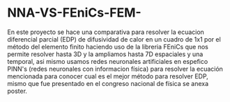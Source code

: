 # NNA-VS-FEniCs-FEM-
En este proyecto se hace una comparativa para resolver la ecuacion diferencial parcial (EDP) de difusividad de calor en un cuadro de 1x1 por el método del elemento finito haciendo uso de la libreria FEniCs que nos permite resolver hasta 3D y la ampliamos hasta 7D espaciales y una temporal, asi mismo usamos redes neuronales artificiales en espefico PINN's (redes neuronales con informacion física) para resolver la ecuación mencionada para conocer cual es el mejor método para resolver EDP,  mismo que fue presentado en el congreso nacional de física se anexa poster.  
